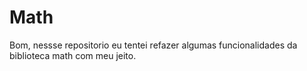 # Math
Bom, nessse repositorio eu tentei refazer algumas funcionalidades da biblioteca math com meu jeito.
